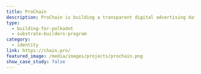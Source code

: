```yaml
---
title: ProChain
description: ProChain is building a transparent digital advertising data ecosystem maximizing the interests of all parties involved in digital advertising through de-intermediary.
type:
  - building-for-polkadot
  - substrate-builders-program
category:
  - identity
link: https://chain.pro/
featured_image: /media/images/projects/prochain.png
show_case_study: false
---
```

